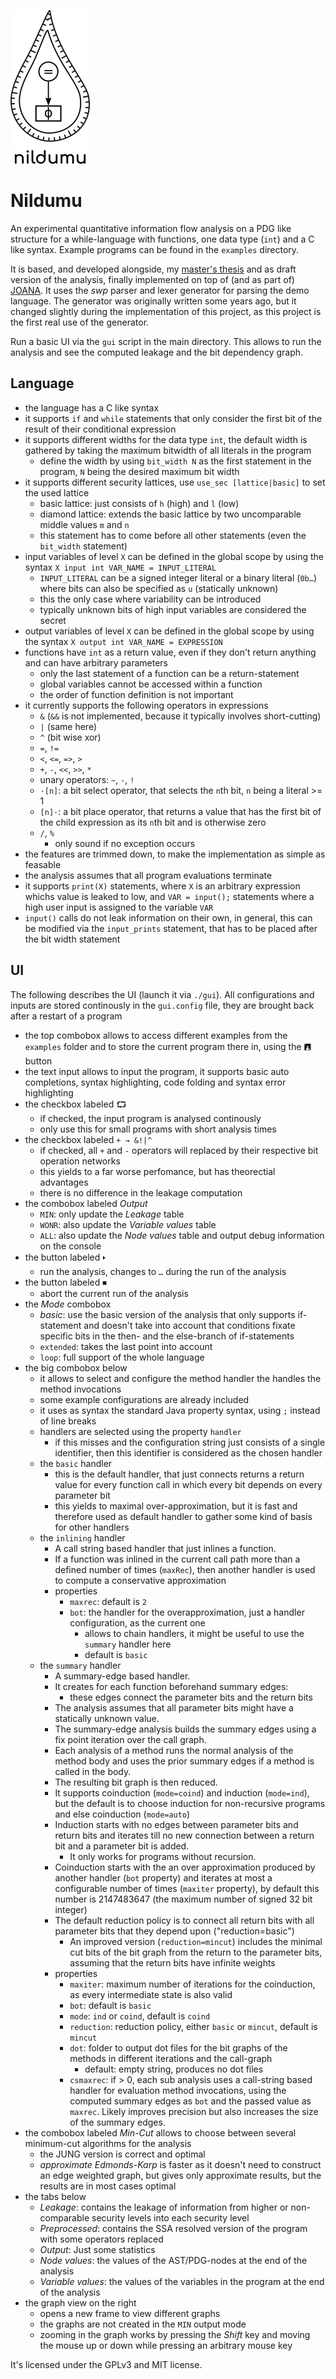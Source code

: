 ![logo](./img/logo.png)

Nildumu
=======

An experimental quantitative information flow analysis on a PDG like
structure for a while-language with functions, one data type (`int`)
and a C like syntax. Example programs can be found in the `examples`
directory.

It is based, and developed alongside, my [master's thesis](https://pp.info.uni-karlsruhe.de/publication.php?id=bechberger18masterarbeit) and as draft version of the analysis, finally implemented on top of (and as part of) [JOANA](https://pp.ipd.kit.edu/projects/joana/).
It uses the *swp* parser and lexer generator for parsing the demo
language. The generator was originally written some years ago, but it
changed slightly during the implementation of this project, as this
project is the first real use of the generator.

Run a basic UI via the `gui` script in the main directory. This allows
to run the analysis and see the computed leakage and the bit dependency
graph.

Language
--------
- the language has a C like syntax
- it supports `if` and `while` statements that only consider the first
bit of the result of their conditional expression
- it supports different widths for the data type `int`, the default
width is gathered by taking the maximum bitwidth of all literals in the
program
    - define the width by using `bit_width N` as the first statement
    in the program, `N` being the desired maximum bit width
- it supports different security lattices, use `use_sec [lattice|basic]`
  to set the used lattice
    - basic lattice: just consists of `h` (high) and `l` (low)
    - diamond lattice: extends the basic lattice by two uncomparable
      middle values `m` and `n`
    - this statement has to come before all other statements (even
      the `bit_width` statement)
- input variables of level `X` can be defined in the global scope by
  using the syntax `X input int VAR_NAME = INPUT_LITERAL`
    - `INPUT_LITERAL` can be a signed integer literal or a binary literal
      (`0b…`) where bits can also be specified as `u` (statically unknown)
    - this the only case where variability can be introduced
    - typically unknown bits of high input variables are considered the
      secret
- output variables of level `X` can be defined in the global scope by
  using the syntax `X output int VAR_NAME = EXPRESSION`
- functions have `int` as a return value, even if they don't return
  anything and can have arbitrary parameters
  - only the last statement of a function can be a return-statement
  - global variables cannot be accessed within a function
  - the order of function definition is not important
- it currently supports the following operators in expressions
  - `&` (`&&` is not implemented, because it typically involves
    short-cutting)
  - `|` (same here)
  - `^` (bit wise xor)
  - `=`, `!=`
  - `<`, `<=`, `=>`, `>`
  - `+`, `-`, `<<`, `>>`, `*`
  - unary operators: `~`, `-`, `!`
  - `·[n]`: a bit select operator, that selects the `n`th bit, `n` being
    a literal >= 1
  - `[n]·`: a bit place operator, that returns a value that has the
    first bit of the child expression as its `n`th bit and is otherwise
    zero
  - `/`, `%`
    - only sound if no exception occurs
- the features are trimmed down, to make the implementation as simple
  as feasable
- the analysis assumes that all program evaluations terminate
- it supports `print(X)` statements, where `X` is an arbitrary expression
  whichs value is leaked to low,
  and `VAR = input();` statements where a high user input is assigned to the variable `VAR`
- `input()` calls do not leak information on their own, in general,
  this can be modified via the `input_prints` statement, that has to be placed
  after the bit width statement

UI
---
The following describes the UI (launch it via `./gui`).
All configurations and inputs are stored continously in the
`gui.config` file, they are brought back after a restart of a program

- the top combobox allows to access different examples from the
  `examples` folder and to store the current program there in,
  using the 🖪 button
- the text input allows to input the program, it supports basic
  auto completions, syntax highlighting, code folding and syntax error
  highlighting
- the checkbox labeled ⮔
    - if checked, the input program is analysed continously
    - only use this for small programs with short analysis times
- the checkbox labeled `+ → &!|^`
    - if checked, all `+` and `-` operators will replaced by their
      respective bit operation networks
    - this yields to a far worse perfomance, but has theorectial
      advantages
    - there is no difference in the leakage computation
- the combobox labeled *Output*
    - `MIN`: only update the *Leakage* table
    - `WONR`: also update the *Variable values* table
    - `ALL`: also update the *Node values* table and output debug
      information on the console
- the button labeled 🢒
    - run the analysis, changes to `…` during the run of the analysis
- the button labeled ⏹
    - abort the current run of the analysis
- the *Mode* combobox
    - *basic*: use the basic version of the analysis that only supports
      if-statement and doesn't take into account that conditions fixate
      specific bits in the then- and the else-branch of if-statements
   - `extended`: takes the last point into account
   - `loop`: full support of the whole language
- the big combobox below
   - it allows to select and configure the method handler the handles
     the method invocations
   - some example configurations are already included
   - it uses as syntax the standard Java property syntax, using `;`
     instead of line breaks
   - handlers are selected using the property `handler`
        - if this misses and the configuration string just consists of
          a single identifier, then this identifier is considered as
          the chosen handler
   - the `basic` handler
        - this is the default handler, that just connects returns
          a return value for every function call in which every bit
          depends on every parameter bit
        - this yields to maximal over-approximation, but it is fast
          and therefore used as default handler to gather some kind of
          basis for other handlers
   - the `inlining` handler
        - A call string based handler that just inlines a function.
        - If a function was inlined in the current call path more
          than a defined number of times (`maxRec`), then another
          handler is used to compute a conservative approximation
        - properties
            - `maxrec`: default is `2`
            - `bot`: the handler for the overapproximation, just
              a handler configuration, as the current one
                - allows to chain handlers, it might be useful to use
                  the `summary` handler here
                - default is `basic`
   - the `summary` handler
        - A summary-edge based handler.
        - It creates for each function beforehand summary edges:
            - these edges connect the parameter bits and the return bits
        - The analysis assumes that all parameter bits might have a
          statically unknown value.
        - The summary-edge analysis builds the summary edges using a
          fix point iteration over the call graph.
        - Each analysis of a method runs the normal analysis of the
          method body and uses the prior summary edges if a method is
          called in the body.
        - The resulting bit graph is then reduced.
        - It supports coinduction (`mode=coind`)
          and induction (`mode=ind`), but the default is to choose
          induction for non-recursive programs and else coinduction
          (`mode=auto`)
        - Induction starts with no edges between parameter bits and
          return bits and iterates till no new connection between a
          return bit and a parameter bit is added.
            - It only works for programs without recursion.
        - Coinduction starts with the an over approximation produced by
          another handler (`bot` property) and iterates at most a
          configurable number of times (`maxiter` property), by default
          this number is 2147483647 (the maximum number of signed 32 bit
          integer)
        - The default reduction policy is to connect all return bits
          with all parameter bits that they depend upon
          ("reduction=basic")
            - An improved version (`reduction=mincut`) includes the
              minimal cut bits of the bit graph from the return to the
              parameter bits, assuming that the return bits have
              infinite weights
        - properties
            - `maxiter`: maximum number of iterations for the
              coinduction, as every intermediate state is also valid
            - `bot`: default is `basic`
            - `mode`: `ind` or `coind`, default is `coind`
            - `reduction`: reduction policy, either `basic` or `mincut`,
              default is `mincut`
            - `dot`: folder to output dot files for the bit graphs of
              the methods in different iterations and the call-graph
                - default: empty string, produces no dot files
            - `csmaxrec`: if > 0, each sub analysis uses a call-string
              based handler for evaluation method invocations, using
              the computed summary edges as `bot` and the passed value
              as `maxrec`. Likely improves precision but also increases
              the size of the summary edges.
- the combobox labeled *Min-Cut* allows to choose between several
  minimum-cut algorithms for the analysis
    - the JUNG version is correct and optimal
    - *approximate Edmonds-Karp* is faster as it doesn't need to
      construct an edge weighted graph, but gives only approximate
      results, but the results are in most cases optimal
- the tabs below
    - *Leakage*: contains the leakage of information from higher or
      non-comparable security levels into each security level
    - *Preprocessed*: contains the SSA resolved version of the program
      with some operators replaced
    - *Output*: Just some statistics
    - *Node values*: the values of the AST/PDG-nodes at the end of the
      analysis
    - *Variable values*: the values of the variables in the program
      at the end of the analysis
- the graph view on the right
    - opens a new frame to view different graphs
    - the graphs are not created in the `MIN` output mode
    - zooming in the graph works by pressing the *Shift* key and
      moving the mouse up or down while pressing an arbitrary mouse key

It's licensed under the GPLv3 and MIT license.
